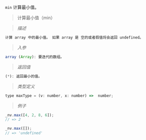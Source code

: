 `min` 计算最小值。

> 计算最小值（min）

> *描述*

```javascript
计算 array 中的最小值。 如果 array 是 空的或者假值将会返回 undefined。
```

> *入参*

```javascript
array (Array): 要迭代的数组。
```

> *返回值*

```javascript
(*): 返回最小的值。
```

> *类型定义*

```javascript
type maxType = (v: number, x: number) =>  number;
```

> *例子*

```javascript 
_nv.max([4, 2, 8, 6]);
// => 2
```
```javascript
_nv.max([]);
// => 'undefined'
```